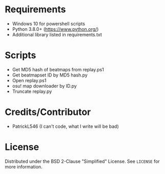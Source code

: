 # Requirements
 - Windows 10 for powershell scripts
 - Python 3.8.0+ (https://www.python.org/)
 - Additional library listed in requirements.txt

# Scripts
 - Get MD5 hash of beatmaps from replay.ps1
 - Get beatmapset ID by MD5 hash.py
 - Open replay.ps1
 - osu! map downloader by ID.py
 - Truncate replay.py

# Credits/Contributor
 - PatrickL546 (I can't code, what I write will be bad)

# License

Distributed under the BSD 2-Clause "Simplified" License. See `LICENSE` for more information.

